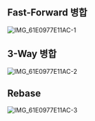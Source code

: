 ## Fast-Forward 병합
![IMG_61E0977E11AC-1](https://user-images.githubusercontent.com/113006156/205958332-9a3b2e0d-c67d-4d55-884b-a79249a6ed2b.jpeg)

## 3-Way 병합
![IMG_61E0977E11AC-2](https://user-images.githubusercontent.com/113006156/205958398-e7c84c33-a638-4447-9c02-978c4939dba4.jpeg)

## Rebase
![IMG_61E0977E11AC-3](https://user-images.githubusercontent.com/113006156/205958436-acbd5c23-b7eb-49a0-af67-4ccabfc01406.jpeg)
